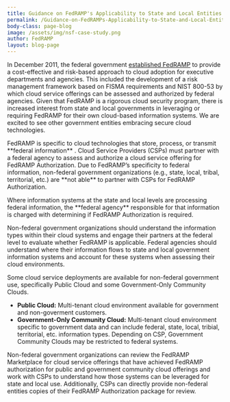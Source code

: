 ```yaml
---
title: Guidance on FedRAMP's Applicability to State and Local Entities
permalink: /Guidance-on-FedRAMPs-Applicability-to-State-and-Local-Entities/
body-class: page-blog
image: /assets/img/nsf-case-study.png
author: FedRAMP
layout: blog-page
---
```

<p>In December 2011, the federal government <a href="{{site.baseurl}}/assets/resources/documents/FedRAMP_Policy_Memo.pdf">established FedRAMP</a> to provide a cost-effective and risk-based approach to cloud adoption for executive departments and agencies. This included the development of a risk management framework based on FISMA requirements and NIST 800-53 by which cloud service offerings can be assessed and authorized by federal agencies. Given that FedRAMP is a rigorous cloud security program, there is increased interest from state and local governments in leveraging or requiring FedRAMP for their own cloud-based information systems. We are excited to see other government entities embracing secure cloud technologies.</p> 

<p>FedRAMP is specific to cloud technologies that store, process, or transmit **federal information** . Cloud Service Providers (CSPs) must partner with a federal agency to assess and authorize a cloud service offering for FedRAMP Authorization. Due to FedRAMP’s specificity to federal information, non-federal government organizations (e.g., state, local, tribal, territorial, etc.) are **not able** to partner with CSPs for FedRAMP Authorization.</p>

<p>Where information systems at the state and local levels are processing federal information, the **federal agency** responsible for that information is charged with determining if FedRAMP Authorization is required.</p> 

<p>Non-federal government organizations should understand the information types within their cloud systems and engage their partners at the federal level to evaluate whether FedRAMP is applicable. Federal agencies should understand where their information flows to state and local government information systems and account for these systems when assessing their cloud environments.</p>

<p> Some cloud service deployments are available for non-federal government use, specifically Public Cloud and some Government-Only Community Clouds.</p>

* **Public Cloud:** Multi-tenant cloud environment available for government and non-goverment customers. 
* **Government-Only Community Cloud:** Multi-tenant cloud environment specific to government data and can include federal, state, local, tribial, territorial, etc. information types. Depending on CSP, Government Community Clouds may be restricted to federal systems. 

Non-federal government organizations can review the FedRAMP Marketplace for cloud service offerings that have achieved FedRAMP authorization for public and government community cloud offerings and work with CSPs to understand how those systems can be leveraged for state and local use. Additionally, CSPs can directly provide non-federal entities copies of their FedRAMP Authorization package for review. 

